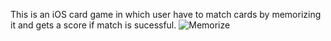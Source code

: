 This is an iOS card game in which user have to match cards by memorizing it and gets a score if match is sucessful.
![Memorize](https://github.com/user-attachments/assets/00d2f861-59ed-47f8-8986-d3220b66465f)
